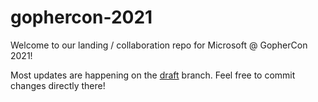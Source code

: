 # gophercon-2021

Welcome to our landing / collaboration repo for Microsoft @ GopherCon 2021!

Most updates are happening on the [draft](./draft) branch. Feel free to commit changes directly there!
